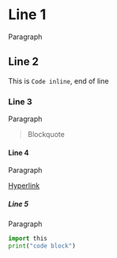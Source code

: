 # Line 1

Paragraph

## Line 2

This is `Code inline`, end of line

### Line 3

Paragraph

> Blockquote

#### Line 4

Paragraph

[Hyperlink](/* )

##### Line 5

Paragraph

```python
import this
print("code block")
```
